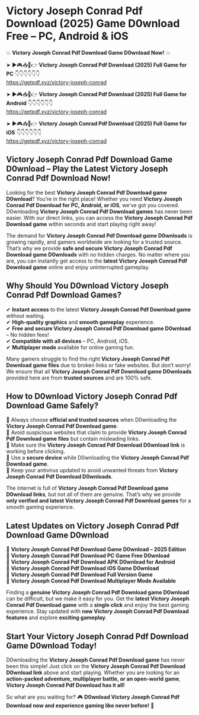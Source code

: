 # Victory Joseph Conrad Pdf Download (2025) Game D0wnload Free – PC, Android & iOS

💥 **Victory Joseph Conrad Pdf Download Game D0wnload Now!** 💥  

➤ ►🎮📥📱👉 **Victory Joseph Conrad Pdf Download (2025) Full Game for PC** 👇👇👇👇👇👇  
https://getpdf.xyz/victory-joseph-conrad  

➤ ►🎮📥📱👉 **Victory Joseph Conrad Pdf Download (2025) Full Game for Android** 👇👇👇👇👇👇  
https://getpdf.xyz/victory-joseph-conrad  

➤ ►🎮📥📱👉 **Victory Joseph Conrad Pdf Download (2025) Full Game for iOS** 👇👇👇👇👇👇  
https://getpdf.xyz/victory-joseph-conrad  

## Victory Joseph Conrad Pdf Download Game D0wnload – Play the Latest Victory Joseph Conrad Pdf Download Now!

Looking for the best **Victory Joseph Conrad Pdf Download game D0wnload**? You’re in the right place! Whether you need **Victory Joseph Conrad Pdf Download for PC, Android, or iOS**, we’ve got you covered. D0wnloading **Victory Joseph Conrad Pdf Download games** has never been easier. With our direct links, you can access the **Victory Joseph Conrad Pdf Download game** within seconds and start playing right away!  

The demand for **Victory Joseph Conrad Pdf Download game D0wnloads** is growing rapidly, and gamers worldwide are looking for a trusted source. That’s why we provide **safe and secure Victory Joseph Conrad Pdf Download game D0wnloads** with no hidden charges. No matter where you are, you can instantly get access to the **latest Victory Joseph Conrad Pdf Download game** online and enjoy uninterrupted gameplay.  

## **Why Should You D0wnload Victory Joseph Conrad Pdf Download Games?**  

✔ **Instant access** to the latest **Victory Joseph Conrad Pdf Download game** without waiting.  
✔ **High-quality graphics** and **smooth gameplay** experience.  
✔ **Free and secure Victory Joseph Conrad Pdf Download game D0wnload** – No hidden fees!  
✔ **Compatible with all devices** – PC, Android, iOS.  
✔ **Multiplayer mode** available for online gaming fun.  

Many gamers struggle to find the right **Victory Joseph Conrad Pdf Download game files** due to broken links or fake websites. But don’t worry! We ensure that all **Victory Joseph Conrad Pdf Download game D0wnloads** provided here are from **trusted sources** and are 100% safe.  

## **How to D0wnload Victory Joseph Conrad Pdf Download Game Safely?**  

📌 Always choose **official and trusted sources** when D0wnloading the **Victory Joseph Conrad Pdf Download game**.  
📌 Avoid suspicious websites that claim to provide **Victory Joseph Conrad Pdf Download game files** but contain misleading links.  
📌 Make sure the **Victory Joseph Conrad Pdf Download D0wnload link** is working before clicking.  
📌 Use a **secure device** while D0wnloading the **Victory Joseph Conrad Pdf Download game**.  
📌 Keep your antivirus updated to avoid unwanted threats from **Victory Joseph Conrad Pdf Download D0wnloads**.  

The internet is full of **Victory Joseph Conrad Pdf Download game D0wnload links**, but not all of them are genuine. That’s why we provide **only verified and latest Victory Joseph Conrad Pdf Download games** for a smooth gaming experience.  

## **Latest Updates on Victory Joseph Conrad Pdf Download Game D0wnload**  

🔹 **Victory Joseph Conrad Pdf Download Game D0wnload – 2025 Edition**  
🔹 **Victory Joseph Conrad Pdf Download PC Game Free D0wnload**  
🔹 **Victory Joseph Conrad Pdf Download APK D0wnload for Android**  
🔹 **Victory Joseph Conrad Pdf Download iOS Game D0wnload**  
🔹 **Victory Joseph Conrad Pdf Download Full Version Game**  
🔹 **Victory Joseph Conrad Pdf Download Multiplayer Mode Available**  

Finding a **genuine Victory Joseph Conrad Pdf Download game D0wnload** can be difficult, but we make it easy for you. Get the **latest Victory Joseph Conrad Pdf Download game** with a **single click** and enjoy the best gaming experience. Stay updated with **new Victory Joseph Conrad Pdf Download features** and explore **exciting gameplay**.  

## **Start Your Victory Joseph Conrad Pdf Download Game D0wnload Today!**  

D0wnloading the **Victory Joseph Conrad Pdf Download game** has never been this simple! Just click on the **Victory Joseph Conrad Pdf Download D0wnload link** above and start playing. Whether you are looking for an **action-packed adventure, multiplayer battle, or an open-world game**, **Victory Joseph Conrad Pdf Download has it all!**  

So what are you waiting for? 🎮 **D0wnload Victory Joseph Conrad Pdf Download now and experience gaming like never before!** 🚀  